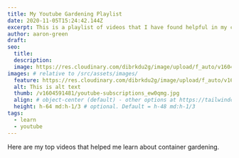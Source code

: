 ```yaml
---
title: My Youtube Gardening Playlist
date: 2020-11-05T15:24:42.144Z
excerpt: This is a playlist of videos that I have found helpful in my container gardening journey.
author: aaron-green
draft: 
seo:
  title:
  description:
  image: https://res.cloudinary.com/dibrkdu2g/image/upload/f_auto/v1604591481/youtube-subscriptions_ew0qmg.jpg
images: # relative to /src/assets/images/
  feature: https://res.cloudinary.com/dibrkdu2g/image/upload/f_auto/v1604591481/youtube-subscriptions_ew0qmg.jpg
  alt: This is alt text
  thumb: /v1604591481/youtube-subscriptions_ew0qmg.jpg
  align: # object-center (default) - other options at https://tailwindcss.com/docs/object-position
  height: h-64 md:h-1/3 # optional. Default = h-48 md:h-1/3
tags:
  - learn
  - youtube
---
```


Here are my top videos that helped me learn about container gardening.